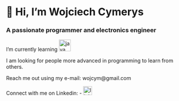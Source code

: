 <h1>👋 Hi, I’m Wojciech Cymerys</h1>
<h3>A passionate programmer and electronics engineer</h3>
<p>I’m currently learning <img width="32" alt="java" src="https://user-images.githubusercontent.com/61706174/210135575-860f82b2-dd89-44c3-9986-aa36f9965f51.png"></p>
<p>I am looking for people more advanced in programming to learn from others.</p>
<p>Reach me out using my e-mail: wojcym@gmail.com</p>
<p>Connect with me on Linkedin: -  <a href="https://linkedin.com/in/wojciech-cymerys-baa5b319a"> <img width="24" alt="linkedin" src="https://user-images.githubusercontent.com/61706174/210136127-8118cb1e-c532-4c28-9ee0-49352d8faf80.png"></a></p>


<!---
CymerysWojciech/CymerysWojciech is a ✨ special ✨ repository because its `README.md` (this file) appears on your GitHub profile.
You can click the Preview link to take a look at your changes.
--->
